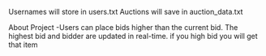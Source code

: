 Usernames will store in users.txt
Auctions will save in auction_data.txt


About Project
-Users can place bids higher than the current bid.
 The highest bid and bidder are updated in real-time.
 if you high bid you will get that item
